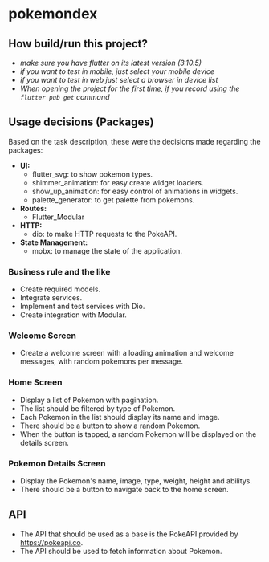 # pokemondex
## How build/run this project? 
* *make sure you have flutter on its latest version (3.10.5)*
* *if you want to test in mobile, just select your mobile device*
* *if you want to test in web just select a browser in device list*
* *When opening the project for the first time, if you record using the `flutter pub get` command* 


## Usage decisions (Packages)

Based on the task description, these were the decisions made regarding the packages:

* **UI:**
    * flutter_svg: to show pokemon types.
    * shimmer_animation: for easy create widget loaders.
    * show_up_animation: for easy control of animations in widgets.
    * palette_generator: to get palette from pokemons.
* **Routes:**
    * Flutter_Modular
* **HTTP:**
    * dio: to make HTTP requests to the PokeAPI.
* **State Management:**
    * mobx: to manage the state of the application.

### Business rule and the like

* Create required models.
* Integrate services.
* Implement and test services with Dio.
* Create integration with Modular.

### Welcome Screen

* Create a welcome screen with a loading animation and welcome messages, with random pokemons per message.
### Home Screen

* Display a list of Pokemon with pagination.
* The list should be filtered by type of Pokemon.
* Each Pokemon in the list should display its name and image.
* There should be a button to show a random Pokemon.
* When the button is tapped, a random Pokemon will be displayed on the details screen.

### Pokemon Details Screen

* Display the Pokemon's name, image, type, weight, height and abilitys.
* There should be a button to navigate back to the home screen.

## API
* The API that should be used as a base is the PokeAPI provided by https://pokeapi.co.
* The API should be used to fetch information about Pokemon.
